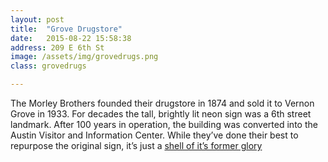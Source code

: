```yaml
---
layout: post
title:  "Grove Drugstore"
date:   2015-08-22 15:58:38
address: 209 E 6th St
image: /assets/img/grovedrugs.png
class: grovedrugs

---
```

The Morley Brothers founded their drugstore in 1874 and sold it to Vernon Grove in 1933. For decades the tall, brightly lit neon sign was a 6th street landmark. After 100 years in operation, the building was converted into the Austin Visitor and Information Center. While they’ve done their best to repurpose the original sign, it’s just a <a href="http://cache.marriott.com/propertyimages/a/aussh/phototour/aussh_phototour85.jpg?Log=1">shell of it’s former glory</a>
